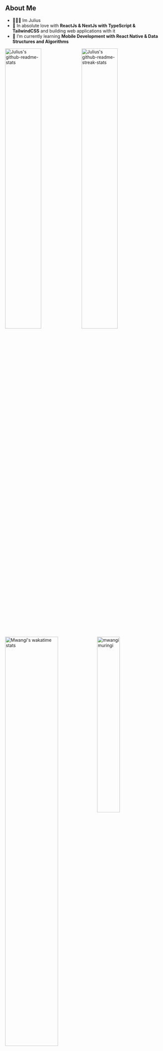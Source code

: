 
<h2>About Me</h2>
  
- 👩🏻‍💻 Im Julius
- 🏃 In absolute love with **ReactJs & NextJs with TypeScript & TailwindCSS** and building web applications with it
- 📖 I’m currently learning **Mobile Development with React Native & Data Structures and Algorithms**

<!-- Holopin Profile -->

<p>
  <img src="https://github-readme-stats-kv.vercel.app/api?username=mwangimuringi&theme=github_dark&show_icons=true&count_private=true&hide_border=true"  width="48%" alt="Julius's github-readme-stats"/>
  <img src="https://github-readme-streak-stats-kv.vercel.app?user=mwangimuringi&theme=tokyonight_duo&hide_border=true" width="48%" alt="Julius's github-readme-streak-stats"/>
</p>

<p>
  <img width="58%" align="top" src="https://github-readme-stats.vercel.app/api/wakatime?username=mwangimuringi&theme=github_dark&hide_border=true&layout=compact&langs_count=6&v=2" alt="Mwangi's wakatime stats"/>
  <img width="38%" src="https://github-readme-stats-kv.vercel.app/api/top-langs?username=mwangimuringi&show_icons=true&theme=github_dark&locale=en&layout=compact&hide_border=true" alt="mwangimuringi" />
</p>

<h3></h3>

<!-- Activity Graph -->
<p align="center">
    <img src="https://github-readme-activity-graph-kv.vercel.app/graph?username=mwangimuringi&theme=react-dark&color=38bdf8&line=38bdf8&hide_border=true&hide_title=false&area=true" width="100%" alt="activity graph">
</p>

<p align="center">
  <img src="https://github-profile-summary-cards.vercel.app/api/cards/profile-details?username=mwangimuringi&theme=tokyonight&hide_border=true"  width="64%" alt="mwangimuringi profile-details"/>
    <img src="http://github-profile-summary-cards.vercel.app/api/cards/stats?username=mwangimuringi&theme=tokyonight"  width="31%" alt="mwangimuringi github stats"/>
</p>

<p align="center"> <img src="https://komarev.com/ghpvc/?username=mwangimuringi&label=Profile%20views&color=0ea5e9&style=flat" alt="mwangimuringi" /> </p>
